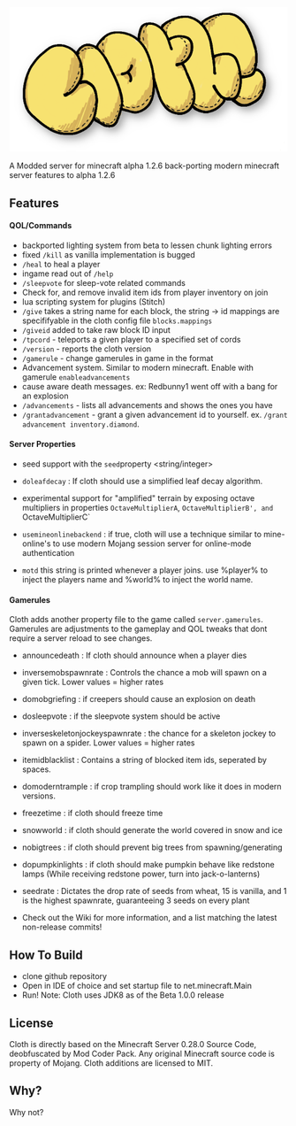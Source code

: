 ![Cloth Server Logo](https://github.com/Luminoso-256/Cloth-Server/blob/main/res/Cloth_logo.png)


A Modded server  for  minecraft alpha 1.2.6 back-porting modern minecraft server features to alpha 1.2.6

## Features

#### QOL/Commands
- backported lighting system from beta to lessen chunk lighting errors
- fixed `/kill` as vanilla implementation is bugged
- `/heal` to heal a player
- ingame read out of `/help`
- `/sleepvote` for sleep-vote related commands
- Check for, and remove invalid item ids from player inventory on join
- lua scripting system for plugins (Stitch)
- `/give` takes a string name for each block, the string -> id mappings are specififyable in the cloth config file `blocks.mappings`
- `/giveid` added to take raw block ID input
- `/tpcord` - teleports a given player to a specified set of cords
- `/version` - reports the cloth version
- `/gamerule` - change gamerules in game in the format <gamerule> <value>
-  Advancement system. Similar to modern minecraft. Enable with gamerule `enableadvancements`
-  cause aware death messages. ex: Redbunny1 went off with a bang for an explosion
- `/advancements` - lists all advancements and shows the ones you have
- `/grantadvancement` - grant a given advancement id to yourself. ex. `/grant advancement inventory.diamond`. 
#### Server Properties
- seed support with the `seed`property <string/integer>

- `doleafdecay` <boolean> : If cloth should use a simplified leaf decay algorithm.
- experimental support for "amplified" terrain by exposing octave multipliers in properties `OctaveMultiplierA`,  `OctaveMultiplierB', and  `OctaveMultiplierC` <integer>
- `usemineonlinebackend` <boolean> : if true, cloth will use a technique similar to mine-online's to use modern Mojang session server for online-mode authentication
- `motd` <string> this string is printed whenever a player joins. use %player% to inject the players name and %world% to inject the world name.
#### Gamerules
Cloth adds another property file to the game called `server.gamerules`. Gamerules are adjustments to the gameplay and QOL tweaks that dont require a server reload to see changes.

- announcedeath <boolean> : If cloth should announce when a player dies
- inversemobspawnrate <integer> : Controls the chance a mob will spawn on a given tick. Lower values = higher rates
- domobgriefing <boolean> : if creepers should cause an explosion on death
- dosleepvote <boolean> : if the sleepvote system should be active
- inverseskeletonjockeyspawnrate <integer> : the chance for a skeleton jockey to spawn on a spider. Lower values = higher rates
- itemidblacklist <string> : Contains a string of blocked item ids, seperated by spaces.
- domoderntrample <boolean> : if crop trampling should work like it does in modern versions.
- freezetime <boolean> : if cloth should freeze time
- snowworld <boolean> : if cloth should generate the world covered in snow and ice
- nobigtrees <boolean> : if cloth should prevent big trees from spawning/generating
- dopumpkinlights <boolean> : if cloth should make pumpkin behave like redstone lamps (While receiving redstone power, turn into jack-o-lanterns)
- seedrate <integer> : Dictates the drop rate of seeds from wheat, 15 is vanilla, and 1 is the highest spawnrate, guaranteeing 3 seeds on every plant

- Check out the Wiki for more information, and a list matching the latest non-release commits!

## How To Build
 - clone github repository
 - Open in IDE of choice and set startup file to net.minecraft.Main
 - Run!
Note: Cloth uses JDK8 as of the Beta 1.0.0 release
## License

Cloth is directly based on the Minecraft Server 0.28.0 Source Code, deobfuscated by Mod Coder Pack. Any original Minecraft source code is property of Mojang. Cloth additions are licensed to MIT.

## Why?

Why not?
